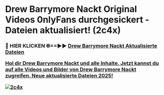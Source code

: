 # Drew Barrymore Nackt Original Videos 0nlyFans durchgesickert - Dateien aktualisiert! (2c4x)

<h3>🔴 HIER KLICKEN 🌐==►► <a href="https://tinyurl.com/h6vf6nb8" rel="nofollow">Drew Barrymore Nackt Aktualisierte Dateien

Hol dir Drew Barrymore Nackt und alle Inhalte. Jetzt kannst du auf alle Videos und Bilder von Drew Barrymore Nackt zugreifen. Neue aktualisierte Dateien 2025!

[![2c4x](https://i.imgur.com/sD4kR3V.gif)](https://tinyurl.com/h6vf6nb8)
